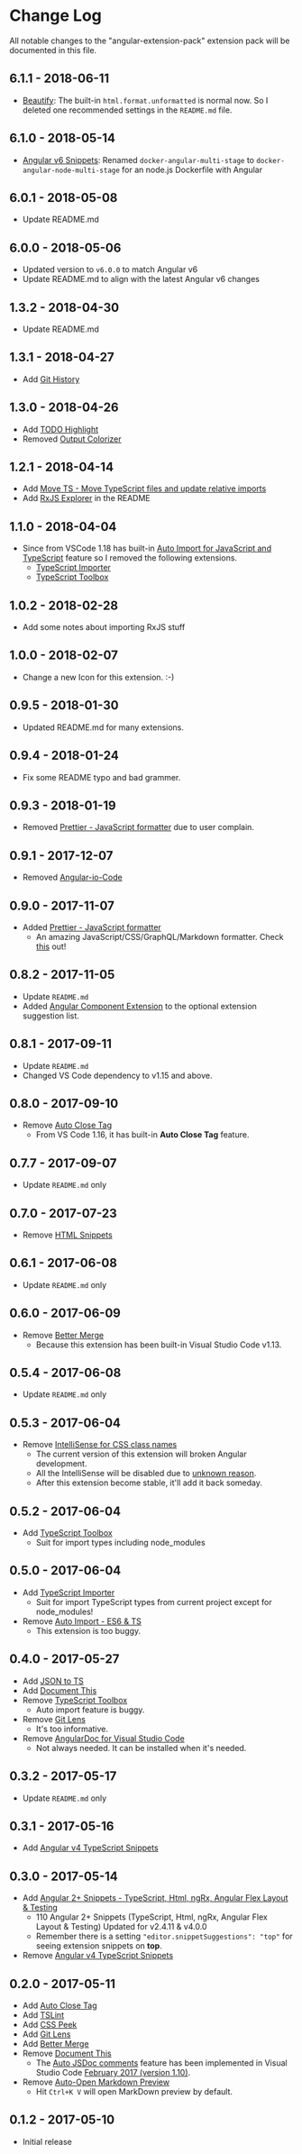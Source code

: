 # Change Log

All notable changes to the "angular-extension-pack" extension pack will be documented in this file.

## 6.1.1 - 2018-06-11

* [Beautify](https://marketplace.visualstudio.com/items?itemName=HookyQR.beautify): The built-in `html.format.unformatted` is normal now.  So I deleted one recommended settings in the `README.md` file.

## 6.1.0 - 2018-05-14

* [Angular v6 Snippets](https://marketplace.visualstudio.com/items?itemName=johnpapa.Angular2): Renamed `docker-angular-multi-stage` to `docker-angular-node-multi-stage` for an node.js Dockerfile with Angular

## 6.0.1 - 2018-05-08

* Update README.md

## 6.0.0 - 2018-05-06

* Updated version to `v6.0.0` to match Angular v6
* Update README.md to align with the latest Angular v6 changes

## 1.3.2 - 2018-04-30

* Update README.md

## 1.3.1 - 2018-04-27

* Add [Git History](https://marketplace.visualstudio.com/items?itemName=donjayamanne.githistory)

## 1.3.0 - 2018-04-26

* Add [TODO Highlight](https://marketplace.visualstudio.com/items?itemName=wayou.vscode-todo-highlight)
* Removed [Output Colorizer](https://marketplace.visualstudio.com/items?itemName=IBM.output-colorizer)

## 1.2.1 - 2018-04-14

* Add [Move TS - Move TypeScript files and update relative imports](https://marketplace.visualstudio.com/items?itemName=stringham.move-ts)
* Add [RxJS Explorer](http://reactive.how/rxjs/explorer) in the README

## 1.1.0 - 2018-04-04

* Since from VSCode 1.18 has built-in [Auto Import for JavaScript and TypeScript](https://code.visualstudio.com/updates/v1_18#_auto-import-for-javascript-and-typescript) feature so I removed the following extensions.
  * [TypeScript Importer](https://marketplace.visualstudio.com/items?itemName=pmneo.tsimporter)
  * [TypeScript Toolbox](https://marketplace.visualstudio.com/items?itemName=DSKWRK.vscode-generate-getter-setter)

## 1.0.2 - 2018-02-28

* Add some notes about importing RxJS stuff

## 1.0.0 - 2018-02-07

* Change a new Icon for this extension. :-)

## 0.9.5 - 2018-01-30

* Updated README.md for many extensions.

## 0.9.4 - 2018-01-24

* Fix some README typo and bad grammer.

## 0.9.3 - 2018-01-19

* Removed [Prettier - JavaScript formatter](https://marketplace.visualstudio.com/items?itemName=esbenp.prettier-vscode) due to user complain.

## 0.9.1 - 2017-12-07

* Removed [Angular-io-Code](https://marketplace.visualstudio.com/items?itemName=NoHomey.angular-io-code)

## 0.9.0 - 2017-11-07

* Added [Prettier - JavaScript formatter](https://marketplace.visualstudio.com/items?itemName=esbenp.prettier-vscode)
  * An amazing JavaScript/CSS/GraphQL/Markdown formatter. Check [this](https://prettier.io) out!

## 0.8.2 - 2017-11-05

* Update `README.md`
* Added [Angular Component Extension](https://marketplace.visualstudio.com/items?itemName=onixie.angular-component-extension) to the optional extension suggestion list.

## 0.8.1 - 2017-09-11

* Update `README.md`
* Changed VS Code dependency to v1.15 and above.

## 0.8.0 - 2017-09-10

* Remove [Auto Close Tag](https://marketplace.visualstudio.com/items?itemName=formulahendry.auto-close-tag)
  * From VS Code 1.16, it has built-in **Auto Close Tag** feature.

## 0.7.7 - 2017-09-07

* Update `README.md` only

## 0.7.0 - 2017-07-23

* Remove [HTML Snippets](https://marketplace.visualstudio.com/items?itemName=abusaidm.html-snippets)

## 0.6.1 - 2017-06-08

* Update `README.md` only

## 0.6.0 - 2017-06-09

* Remove [Better Merge](https://marketplace.visualstudio.com/items?itemName=pprice.better-merge)
  * Because this extension has been built-in Visual Studio Code v1.13.

## 0.5.4 - 2017-06-08

* Update `README.md` only

## 0.5.3 - 2017-06-04

* Remove [IntelliSense for CSS class names](https://marketplace.visualstudio.com/items?itemName=Zignd.html-css-class-completion)
  * The current version of this extension will broken Angular development.
  * All the IntelliSense will be disabled due to [unknown reason](https://github.com/zignd/HTML-CSS-Class-Completion/issues/58).
  * After this extension become stable, it'll add it back someday.

## 0.5.2 - 2017-06-04

* Add [TypeScript Toolbox](https://marketplace.visualstudio.com/items?itemName=DSKWRK.vscode-generate-getter-setter)
  * Suit for import types including node_modules

## 0.5.0 - 2017-06-04

* Add [TypeScript Importer](https://marketplace.visualstudio.com/items?itemName=pmneo.tsimporter)
  * Suit for import TypeScript types from current project except for node_modules!
* Remove [Auto Import - ES6 & TS](https://marketplace.visualstudio.com/items?itemName=moppitz.vscode-extension-auto-import)
  * This extension is too buggy.

## 0.4.0 - 2017-05-27

* Add [JSON to TS](https://marketplace.visualstudio.com/items?itemName=MariusAlchimavicius.json-to-ts)
* Add [Document This](https://marketplace.visualstudio.com/items?itemName=joelday.docthis)
* Remove [TypeScript Toolbox](https://marketplace.visualstudio.com/items?itemName=DSKWRK.vscode-generate-getter-setter)
  * Auto import feature is buggy.
* Remove [Git Lens](https://marketplace.visualstudio.com/items?itemName=eamodio.gitlens)
  * It's too informative.
* Remove [AngularDoc for Visual Studio Code](https://marketplace.visualstudio.com/items?itemName=AngularDoc.angulardoc-vscode)
  * Not always needed. It can be installed when it's needed.

## 0.3.2 - 2017-05-17

* Update `README.md` only

## 0.3.1 - 2017-05-16

* Add [Angular v4 TypeScript Snippets](https://marketplace.visualstudio.com/items?itemName=johnpapa.Angular2)

## 0.3.0 - 2017-05-14

* Add [Angular 2+ Snippets - TypeScript, Html, ngRx, Angular Flex Layout & Testing](https://marketplace.visualstudio.com/items?itemName=Mikael.Angular-BeastCode)
  * 110 Angular 2+ Snippets (TypeScript, Html, ngRx, Angular Flex Layout & Testing) Updated for v2.4.11 & v4.0.0
  * Remember there is a setting `"editor.snippetSuggestions": "top"` for seeing extension snippets on **top**.
* Remove [Angular v4 TypeScript Snippets](https://marketplace.visualstudio.com/items?itemName=johnpapa.Angular2)

## 0.2.0 - 2017-05-11

* Add [Auto Close Tag](https://marketplace.visualstudio.com/items?itemName=formulahendry.auto-close-tag)
* Add [TSLint](https://marketplace.visualstudio.com/items?itemName=eg2.tslint)
* Add [CSS Peek](https://marketplace.visualstudio.com/items?itemName=pranaygp.vscode-css-peek)
* Add [Git Lens](https://marketplace.visualstudio.com/items?itemName=eamodio.gitlens)
* Add [Better Merge](https://marketplace.visualstudio.com/items?itemName=pprice.better-merge)
* Remove [Document This](https://marketplace.visualstudio.com/items?itemName=joelday.docthis)
  * The [Auto JSDoc comments](https://code.visualstudio.com/updates/v1_10#_auto-jsdoc-comments) feature has been implemented in Visual Studio Code [February 2017 (version 1.10)](https://code.visualstudio.com/updates/v1_10).
* Remove [Auto-Open Markdown Preview](https://marketplace.visualstudio.com/items?itemName=hnw.vscode-auto-open-markdown-preview)
  * Hit `Ctrl+K V` will open MarkDown preview by default.

## 0.1.2 - 2017-05-10

* Initial release

